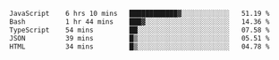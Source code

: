 <!--START_SECTION:waka-->

```txt
JavaScript    6 hrs 10 mins   ████████████▓░░░░░░░░░░░░   51.19 %
Bash          1 hr 44 mins    ███▓░░░░░░░░░░░░░░░░░░░░░   14.36 %
TypeScript    54 mins         ██░░░░░░░░░░░░░░░░░░░░░░░   07.58 %
JSON          39 mins         █▒░░░░░░░░░░░░░░░░░░░░░░░   05.51 %
HTML          34 mins         █▒░░░░░░░░░░░░░░░░░░░░░░░   04.78 %
```

<!--END_SECTION:waka--> 
 
